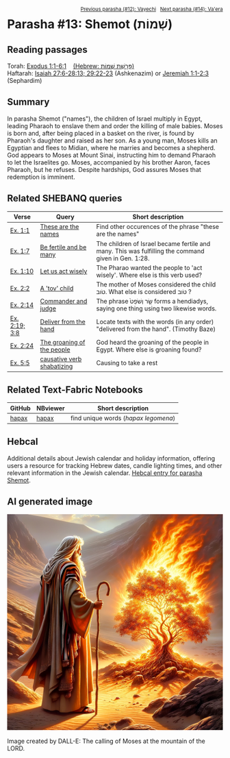 <span style="float: right;"><sup><a href="../12%20-%20Vayechi">Previous parasha (#12): Vayechi</a> &nbsp;&nbsp;<a href="../14%20-%20Va'era">Next parasha (#14): Va'era</a></sup></span>

# Parasha #13: Shemot (שְׁמוֹת‎) <a name="start"></a>

## Reading passages

Torah: <a href="https://www.stepbible.org/?q=version=NASB2020|reference=Ex.1:1-6:1&options=HNVUG" target="_blank">Exodus 1:1-6:1</a> &nbsp;&nbsp; <a href="https://tikkun.io/#/p/shemot" target="_blank">(Hebrew: פָּרָשַׁת שְׁמוֹת)</a><br>
Haftarah: <a href="https://www.stepbible.org/?q=version=NASB2020|reference=Is.27:6-28:13+Is.29:22-23&options=HNVUG" target="_blank">Isaiah 27:6-28:13; 29:22-23</a> (Ashkenazim) or <a href="https://www.stepbible.org/?q=version=NASB2020|reference=Jer.1:1-2:3&options=HNVUG" target="_blank">Jeremiah 1:1-2:3</a> (Sephardim)

## Summary

In parasha Shemot ("names"), the children of Israel multiply in Egypt, leading Pharaoh to enslave them and order the killing of male babies. Moses is born and, after being placed in a basket on the river, is found by Pharaoh's daughter and raised as her son. As a young man, Moses kills an Egyptian and flees to Midian, where he marries and becomes a shepherd. God appears to Moses at Mount Sinai, instructing him to demand Pharaoh to let the Israelites go. Moses, accompanied by his brother Aaron, faces Pharaoh, but he refuses. Despite hardships, God assures Moses that redemption is imminent.

## Related SHEBANQ queries

Verse | Query | Short description
--- | --- | ---
<a href="https://www.stepbible.org/?q=version=NASB2020\|reference=Ex.1:1&options=HNVUG" target="_blank">Ex. 1:1</a> | <a href="https://shebanq.ancient-data.org/hebrew/text?iid=6284&version=2021&page=1&mr=r&qw=q" target="_blank">These are the names</a> | Find other occurences of the phrase "these are the names"
<a href="https://www.stepbible.org/?q=version=NASB2020\|reference=Ex.1:7&options=HNVUG" target="_blank">Ex. 1:7</a> | <a href="https://shebanq.ancient-data.org/hebrew/text?iid=6286&version=2021&page=1&mr=r&qw=q" target="_blank">Be fertile and be many</a> | The children of Israel became fertile and many. This was fulfilling the command given in Gen. 1:28.
<a href="https://www.stepbible.org/?q=version=NASB2020\|reference=Ex.1:10&options=HNVUG" target="_blank">Ex. 1:10</a> | <a href="https://shebanq.ancient-data.org/hebrew/text?iid=6285&version=2021&page=1&mr=r&qw=q" target="_blank">Let us act wisely</a> | The Pharao wanted the people to 'act wisely'. Where else is this verb used?
<a href="https://www.stepbible.org/?q=version=NASB2020\|reference=Ex.2:2&options=HNVUG" target="_blank">Ex. 2:2</a> | <a href="https://shebanq.ancient-data.org/hebrew/text?iid=6289&version=2021&page=1&mr=r&qw=q" target="_blank">A 'tov' child</a> | The mother of Moses considered the child טֹוב. What else is considered טֹוב ?
<a href="https://www.stepbible.org/?q=version=NASB2020\|reference=Ex.2:14&options=HNVUG" target="_blank">Ex. 2:14</a> | <a href="https://shebanq.ancient-data.org/hebrew/text?iid=6318&version=2021&page=1&mr=r&qw=q" target="_blank">Commander and judge</a> | The phrase שַׂ֤ר וְשֹׁפֵט֙ forms a hendiadys, saying one thing using two likewise words.
<a href="https://www.stepbible.org/?q=version=NASB2020\|reference=Ex.2:19;3:8&options=HNVUG" target="_blank">Ex. 2:19; 3:8</a>|  <a href="https://shebanq.ancient-data.org/hebrew/text?iid=5471&version=2021&page=1&mr=r&qw=q" target="_blank">Deliver from the hand</a>| Locate texts with the words (in any order) "delivered from the hand". (Timothy Baze)
<a href="https://www.stepbible.org/?q=version=NASB2020\|reference=Ex.2:24&options=HNVUG" target="_blank">Ex. 2:24</a> | <a href="https://shebanq.ancient-data.org/hebrew/text?iid=6290&version=2021&page=1&mr=r&qw=q" target="_blank">The groaning of the people</a> | God heard the groaning of the people in Egypt. Where else is groaning found?
<a href="https://www.stepbible.org/?q=version=NASB2020\|reference=Ex.5:5&options=HNVUG" target="_blank">Ex. 5:5</a> | <a href="https://shebanq.ancient-data.org/hebrew/text?iid=6346&page=1&mr=r&qw=q" target="_blank">causative verb shabatizing</a> | Causing to take a rest


## Related Text-Fabric Notebooks

GitHub | NBviewer | Short description
---|---|---
[hapax](hapax.ipynb) | <a href="https://nbviewer.org/github/tonyjurg/Parashot/blob/main/WeeklyParasha/13%20-%20Shemot/hapax.ipynb" target="_blank">hapax</a> | find unique words (*hapax legomena*)

## Hebcal

Additional details about Jewish calendar and holiday information, offering users a resource for tracking Hebrew dates, candle lighting times, and other relevant information in the Jewish calendar. <a href="https://www.hebcal.com/sedrot/shemot" target="_blank">Hebcal entry for parasha Shemot</a>.

## AI generated image

<img src="moses_calling_DALL-E.jpg">

Image created by DALL-E: The calling of Moses at the mountain of the LORD.
